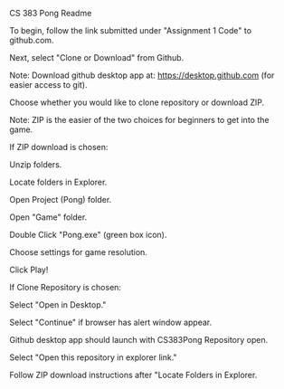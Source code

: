 CS 383 Pong Readme

To begin, follow the link submitted under "Assignment 1 Code" to github.com. 

Next, select "Clone or Download" from Github. 

Note: Download github desktop app at: https://desktop.github.com (for easier access to git). 

Choose whether you would like to clone repository or download ZIP. 

Note: ZIP is the easier of the two choices for beginners to get into the game. 


If ZIP download is chosen: 

Unzip folders. 

Locate folders in Explorer. 

Open Project (Pong) folder. 

Open "Game" folder. 

Double Click "Pong.exe" (green box icon). 

Choose settings for game resolution. 

Click Play! 

If Clone Repository is chosen: 

Select "Open in Desktop." 

Select "Continue" if browser has alert window appear. 

Github desktop app should launch with CS383Pong Repository open. 

Select "Open this repository in explorer link." 

Follow ZIP download instructions after "Locate Folders in Explorer.
